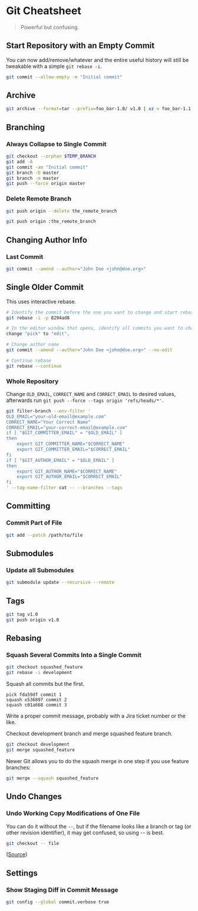 # Git Cheatsheet

> Powerful but confusing.

## Start Repository with an Empty Commit
You can now add/remove/whatever and the entire useful history will still be tweakable with a simple `git rebase -i`.
```sh
git commit --allow-empty -m "Initial commit"
```

## Archive

```sh
git archive --format=tar --prefix=foo_bar-1.0/ v1.0 | xz > foo_bar-1.1.tar.xz
```

## Branching

### Always Collapse to Single Commit
```sh
git checkout --orphan $TEMP_BRANCH
git add -A
git commit -am "Initial commit"
git branch -D master
git branch -m master
git push --force origin master
```

### Delete Remote Branch
```sh
git push origin --delete the_remote_branch
```
```sh
git push origin :the_remote_branch
```

## Changing Author Info

### Last Commit
```sh
git commit --amend --author="John Doe <john@doe.org>"
```

## Single Older Commit
This uses interactive rebase.
```sh
# Identify the commit before the one you want to change and start rebase.
git rebase -i -p 8294ad8

# In the editor window that opens, identify all commits you want to change and 
change "pick" to "edit".

# Change author name
git commit --amend --author="John Doe <john@doe.org>" --no-edit

# Continue rebase
git rebase --continue
```

### Whole Repository
Change `OLD_EMAIL`, `CORRECT_NAME` and `CORRECT_EMAIL` to desired values, afterwards run `git push --force --tags origin 'refs/heads/*'`.
```sh
git filter-branch --env-filter '
OLD_EMAIL="your-old-email@example.com"
CORRECT_NAME="Your Correct Name"
CORRECT_EMAIL="your-correct-email@example.com"
if [ "$GIT_COMMITTER_EMAIL" = "$OLD_EMAIL" ]
then
    export GIT_COMMITTER_NAME="$CORRECT_NAME"
    export GIT_COMMITTER_EMAIL="$CORRECT_EMAIL"
fi
if [ "$GIT_AUTHOR_EMAIL" = "$OLD_EMAIL" ]
then
    export GIT_AUTHOR_NAME="$CORRECT_NAME"
    export GIT_AUTHOR_EMAIL="$CORRECT_EMAIL"
fi
' --tag-name-filter cat -- --branches --tags
```

## Committing

### Commit Part of File
```sh
git add --patch /path/to/file
```

## Submodules

### Update all Submodules
```sh
git submodule update --recursive --remote
```

## Tags

```sh
git tag v1.0
git push origin v1.0
```

## Rebasing

### Squash Several Commits Into a Single Commit

```sh
git checkout squashed_feature
git rebase -i development
```

Squash all commits but the first.

```
pick fda59df commit 1
squash x536897 commit 2
squash c01a668 commit 3
```

Write a proper commit message, probably with a Jira ticket number or the like.

Checkout development branch and merge squashed feature branch.

```sh
git checkout development
git merge squashed_feature
```

Newer Git allows you to do the squash merge in one step if you use feature 
branches:

```sh
git merge --squash squashed_feature
```

## Undo Changes

### Undo Working Copy Modifications of One File
You can do it without the `--`, but if the filename looks like a branch or tag 
(or other revision identifier), it may get confused, so using -- is best.
```sh
git checkout -- file
```
([Source](https://stackoverflow.com/a/692329/1377323))

## Settings

### Show Staging Diff in Commit Message
```sh
git config --global commit.verbose true
```
